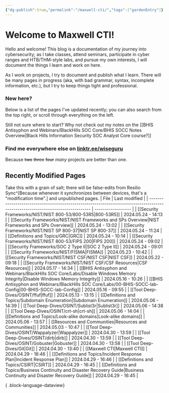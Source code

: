 ```yaml
---
{"dg-publish":true,"permalink":"/maxwell-cti/","tags":["gardenEntry"]}
---
```


# Welcome to Maxwell CTI!

Hello and welcome! This blog is a documentation of my journey into cybersecurity; as I take classes, attend seminars, participate in cyber ranges and HTB/THM-style labs, and pursue my own interests, I will document the things I learn and work on here.

As I work on projects, I try to document and publish what I learn. There will be many pages in progress (aka, with bad grammar, syntax, incomplete information, etc.), but I try to keep things tight and professional.

### New here?
Below is a list of the pages I've updated recently; you can also search from the top right, or scroll through everything on the left.

Still not sure where to start? Why not check out my notes on the [[BHIS Antisyphon and Webinars/BlackHills SOC Core/BHIS SOCC Notes Overview\|Black Hills Information Security SOC Analyst Core course?]] 


### Find me everywhere else on [linktr.ee/wiseguru](https://linktr.ee/wiseguru)
Because ~~two~~ ~~three~~ ~~four~~ *many* projects are better than one.


## Recently Modified Pages
Take this with a grain of salt; there will be false-edits from Resilio Sync^[Because whenever it synchronizes between devices, that's a "modification time".] and unpublished pages.
| File                                                                                                                            | Last modified      |
| ------------------------------------------------------------------------------------------------------------------------------- | ------------------ |
| [[Security Frameworks/NIST/NIST 800-53/800-53R5\|800-53R5]]                                                                  | 2024.05.24 - 14:13 |
| [[Security Frameworks/NIST/NIST Frameworks and SPs Overview\|NIST Frameworks and SPs Overview]]                              | 2024.05.24 - 13:02 |
| [[Security Frameworks/NIST/NIST SP 800-37\|NIST SP 800-37]]                                                                  | 2024.05.24 - 11:24 |
| [[Definitions and Topics/GRC\|GRC]]                                                                                          | 2024.05.24 - 10:14 |
| [[Security Frameworks/NIST/NIST 800-53/FIPS 200\|FIPS 200]]                                                                  | 2024.05.24 - 09:02 |
| [[Security Frameworks/SOC 2 Type II\|SOC 2 Type II]]                                                                         | 2024.05.24 - 09:01 |
| [[Security Frameworks/NIST/FISMA\|FISMA]]                                                                                    | 2024.05.23 - 10:42 |
| [[Security Frameworks/NIST/NIST CSF/NIST CSF\|NIST CSF]]                                                                     | 2024.05.22 - 09:18 |
| [[Security Frameworks/NIST/NIST CSF/CSF Resources\|CSF Resources]]                                                           | 2024.05.17 - 14:34 |
| [[BHIS Antisyphon and Webinars/BlackHills SOC Core/Labs/Disable Windows Memory Integrity\|Disable Windows Memory Integrity]] | 2024.05.16 - 10:26 |
| [[BHIS Antisyphon and Webinars/BlackHills SOC Core/Labs/00-BHIS-SOCC-lab-Config\|00-BHIS-SOCC-lab-Config]]                   | 2024.05.16 - 09:55 |
| [[Tool Deep-Dives/OSINT/ffuf\|ffuf]]                                                                                         | 2024.05.13 - 13:15 |
| [[Definitions and Topics/Subdomain Enumeration\|Subdomain Enumeration]]                                                      | 2024.05.06 - 14:39 |
| [[Tool Deep-Dives/OSINT/Sublist3r\|Sublist3r]]                                                                               | 2024.05.06 - 14:38 |
| [[Tool Deep-Dives/OSINT/crt-sh\|crt-sh]]                                                                                     | 2024.05.06 - 14:04 |
| [[Definitions and Topics/Look-alike domains\|Look-alike domains]]                                                            | 2024.05.06 - 13:57 |
| [[Resources and Communities\|Resources and Communities]]                                                                     | 2024.05.03 - 10:47 |
| [[Tool Deep-Dives/OSINT/Wappalyzer\|Wappalyzer]]                                                                             | 2024.04.30 - 13:59 |
| [[Tool Deep-Dives/OSINT/dirb\|dirb]]                                                                                         | 2024.04.30 - 13:59 |
| [[Tool Deep-Dives/OSINT/Gobuster\|Gobuster]]                                                                                 | 2024.04.30 - 13:58 |
| [[Tool Deep-Dives/Git\|Git]]                                                                                                 | 2024.04.30 - 13:40 |
| [[Maxwell CTI\|Maxwell CTI]]                                                                                                 | 2024.04.29 - 16:46 |
| [[Definitions and Topics/Incident Response Plan\|Incident Response Plan]]                                                    | 2024.04.29 - 16:46 |
| [[Definitions and Topics/CSIRT\|CSIRT]]                                                                                      | 2024.04.29 - 16:45 |
| [[Definitions and Topics/Business Continuity and Disaster Recovery Guide\|Business Continuity and Disaster Recovery Guide]]  | 2024.04.29 - 16:45 |

{ .block-language-dataview}